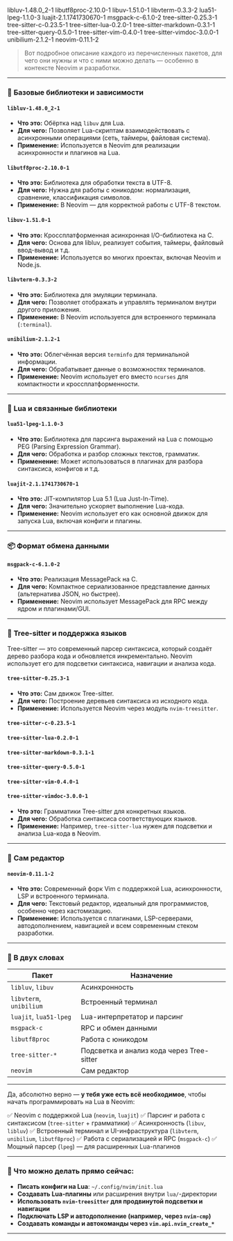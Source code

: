libluv-1.48.0_2-1
libutf8proc-2.10.0-1
libuv-1.51.0-1
libvterm-0.3.3-2
lua51-lpeg-1.1.0-3
luajit-2.1.1741730670-1
msgpack-c-6.1.0-2
tree-sitter-0.25.3-1
tree-sitter-c-0.23.5-1
tree-sitter-lua-0.2.0-1
tree-sitter-markdown-0.3.1-1
tree-sitter-query-0.5.0-1
tree-sitter-vim-0.4.0-1
tree-sitter-vimdoc-3.0.0-1
unibilium-2.1.2-1
neovim-0.11.1-2

> Вот подробное описание каждого из перечисленных пакетов, для чего они нужны и что с ними можно делать — особенно в контексте Neovim и разработки.

---

### 🔧 **Базовые библиотеки и зависимости**

#### `libluv-1.48.0_2-1`

* **Что это:** Обёртка над `libuv` для Lua.
* **Для чего:** Позволяет Lua-скриптам взаимодействовать с асинхронными операциями (сеть, таймеры, файловая система).
* **Применение:** Используется в Neovim для реализации асинхронности и плагинов на Lua.

#### `libutf8proc-2.10.0-1`

* **Что это:** Библиотека для обработки текста в UTF-8.
* **Для чего:** Нужна для работы с юникодом: нормализация, сравнение, классификация символов.
* **Применение:** В Neovim — для корректной работы с UTF-8 текстом.

#### `libuv-1.51.0-1`

* **Что это:** Кроссплатформенная асинхронная I/O-библиотека на C.
* **Для чего:** Основа для libluv, реализует события, таймеры, файловый ввод-вывод и т.д.
* **Применение:** Используется во многих проектах, включая Neovim и Node.js.

#### `libvterm-0.3.3-2`

* **Что это:** Библиотека для эмуляции терминала.
* **Для чего:** Позволяет отображать и управлять терминалом внутри другого приложения.
* **Применение:** В Neovim используется для встроенного терминала (`:terminal`).

#### `unibilium-2.1.2-1`

* **Что это:** Облегчённая версия `terminfo` для терминальной информации.
* **Для чего:** Обрабатывает данные о возможностях терминалов.
* **Применение:** Neovim использует его вместо `ncurses` для компактности и кроссплатформенности.

---

### 🧠 **Lua и связанные библиотеки**

#### `lua51-lpeg-1.1.0-3`

* **Что это:** Библиотека для парсинга выражений на Lua с помощью PEG (Parsing Expression Grammar).
* **Для чего:** Обработка и разбор сложных текстов, грамматик.
* **Применение:** Может использоваться в плагинах для разбора синтаксиса, конфигов и т.д.

#### `luajit-2.1.1741730670-1`

* **Что это:** JIT-компилятор Lua 5.1 (Lua Just-In-Time).
* **Для чего:** Значительно ускоряет выполнение Lua-кода.
* **Применение:** Neovim использует его как основной движок для запуска Lua, включая конфиги и плагины.

---

### 📦 **Формат обмена данными**

#### `msgpack-c-6.1.0-2`

* **Что это:** Реализация MessagePack на C.
* **Для чего:** Компактное сериализованное представление данных (альтернатива JSON, но быстрее).
* **Применение:** Neovim использует MessagePack для RPC между ядром и плагинами/GUI.

---

### 🌳 **Tree-sitter и поддержка языков**

Tree-sitter — это современный парсер синтаксиса, который создаёт дерево разбора кода и обновляется инкрементально. Neovim использует его для подсветки синтаксиса, навигации и анализа кода.

#### `tree-sitter-0.25.3-1`

* **Что это:** Сам движок Tree-sitter.
* **Для чего:** Построение деревьев синтаксиса из исходного кода.
* **Применение:** Используется Neovim через модуль `nvim-treesitter`.

#### `tree-sitter-c-0.23.5-1`

#### `tree-sitter-lua-0.2.0-1`

#### `tree-sitter-markdown-0.3.1-1`

#### `tree-sitter-query-0.5.0-1`

#### `tree-sitter-vim-0.4.0-1`

#### `tree-sitter-vimdoc-3.0.0-1`

* **Что это:** Грамматики Tree-sitter для конкретных языков.
* **Для чего:** Обработка синтаксиса соответствующих языков.
* **Применение:** Например, `tree-sitter-lua` нужен для подсветки и анализа Lua-кода в Neovim.

---

### 📝 **Сам редактор**

#### `neovim-0.11.1-2`

* **Что это:** Современный форк Vim с поддержкой Lua, асинхронности, LSP и встроенного терминала.
* **Для чего:** Текстовый редактор, идеальный для программистов, особенно через кастомизацию.
* **Применение:** Используется с плагинами, LSP-серверами, автодополнением, навигацией и всем современным стеком разработки.

---

### 📌 В двух словах

| Пакет                   | Назначение                                |
| ----------------------- | ----------------------------------------- |
| `libluv`, `libuv`       | Асинхронность                             |
| `libvterm`, `unibilium` | Встроенный терминал                       |
| `luajit`, `lua51-lpeg`  | Lua-интерпретатор и парсинг               |
| `msgpack-c`             | RPC и обмен данными                       |
| `libutf8proc`           | Работа с юникодом                         |
| `tree-sitter-*`         | Подсветка и анализ кода через Tree-sitter |
| `neovim`                | Сам редактор                              |

---

Да, абсолютно верно — **у тебя уже есть всё необходимое**, чтобы начать программировать на Lua в Neovim:

✅ Neovim с поддержкой Lua (`neovim`, `luajit`)
✅ Парсинг и работа с синтаксисом (`tree-sitter` + грамматики)
✅ Асинхронность (`libuv`, `libluv`)
✅ Встроенный терминал и UI-инфраструктура (`libvterm`, `unibilium`, `libutf8proc`)
✅ Работа с сериализацией и RPC (`msgpack-c`)
✅ Мощный парсер (`lpeg`) — для расширенных Lua-плагинов

---

### 🚀 Что можно делать прямо сейчас:

* **Писать конфиги на Lua**: `~/.config/nvim/init.lua`
* **Создавать Lua-плагины** или расширения внутри `lua/`-директории
* **Использовать `nvim-treesitter` для продвинутой подсветки и навигации**
* **Подключать LSP и автодополнение (например, через `nvim-cmp`)**
* **Создавать команды и автокоманды через `vim.api.nvim_create_*`**

---

